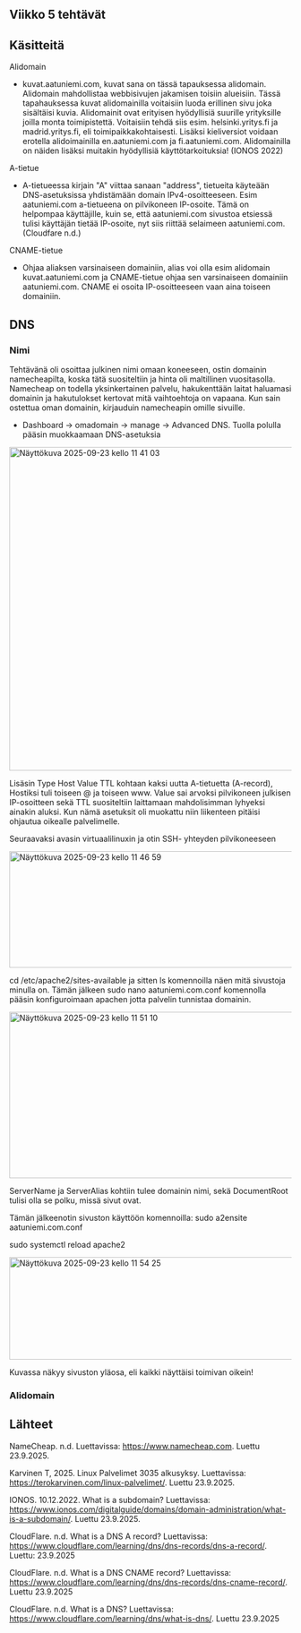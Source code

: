 ## Viikko 5 tehtävät

## Käsitteitä

Alidomain
- kuvat.aatuniemi.com, kuvat sana on tässä tapauksessa alidomain. Alidomain mahdollistaa webbisivujen jakamisen toisiin alueisiin. Tässä tapahauksessa kuvat alidomainilla voitaisiin luoda erillinen sivu joka sisältäisi kuvia. Alidomainit ovat erityisen hyödyllisiä suurille yrityksille joilla monta toimipistettä. Voitaisiin tehdä siis esim. helsinki.yritys.fi ja madrid.yritys.fi, eli toimipaikkakohtaisesti. Lisäksi kieliversiot voidaan erotella alidoimainilla en.aatuniemi.com ja fi.aatuniemi.com. Alidomainilla on näiden lisäksi muitakin hyödyllisiä käyttötarkoituksia! (IONOS 2022)

A-tietue
- A-tietueessa kirjain "A" viittaa sanaan "address", tietueita käyteään DNS-asetuksissa yhdistämään domain IPv4-osoitteeseen. Esim aatuniemi.com a-tietueena on pilvikoneen IP-osoite. Tämä on helpompaa käyttäjille, kuin se, että aatuniemi.com sivustoa etsiessä tulisi käyttäjän tietää IP-osoite, nyt siis riittää selaimeen aatuniemi.com. (Cloudfare n.d.)

CNAME-tietue
- Ohjaa aliaksen varsinaiseen domainiin, alias voi olla esim alidomain kuvat.aatuniemi.com ja CNAME-tietue ohjaa sen varsinaiseen domainiin aatuniemi.com. CNAME ei osoita IP-osoitteeseen vaan aina toiseen domainiin.

DNS
- 

### Nimi

Tehtävänä oli osoittaa julkinen nimi omaan koneeseen, ostin domainin namecheapilta, koska tätä suositeltiin ja hinta oli maltillinen vuositasolla. Namecheap on todella  yksinkertainen palvelu, hakukenttään laitat haluamasi domainin ja hakutulokset kertovat mitä vaihtoehtoja on vapaana.
Kun sain ostettua oman domainin, kirjauduin namecheapin omille sivuille.
 - Dashboard -> omadomain -> manage -> Advanced DNS.
Tuolla polulla pääsin muokkaamaan DNS-asetuksia

<img width="924" height="578" alt="Näyttökuva 2025-09-23 kello 11 41 03" src="https://github.com/user-attachments/assets/6df2bbcd-c600-4138-a80c-ecd371317ec2" />

Lisäsin Type Host Value TTL kohtaan kaksi uutta A-tietuetta (A-record), Hostiksi tuli toiseen @ ja toiseen www. Value sai arvoksi pilvikoneen julkisen IP-osoitteen sekä TTL suositeltiin laittamaan mahdolisimman lyhyeksi ainakin aluksi. Kun nämä asetuksit oli muokattu niin liikenteen pitäisi ohjautua oikealle palvelimelle.

Seuraavaksi avasin virtuaalilinuxin ja otin SSH- yhteyden pilvikoneeseen 

<img width="840" height="208" alt="Näyttökuva 2025-09-23 kello 11 46 59" src="https://github.com/user-attachments/assets/76d6a2b9-fa44-4c86-9fe9-f3720c1b61a6" />

cd /etc/apache2/sites-available ja sitten ls komennoilla näen mitä sivustoja minulla on. Tämän jälkeen sudo nano aatuniemi.com.conf komennolla pääsin konfiguroimaan apachen jotta palvelin tunnistaa domainin.

<img width="602" height="297" alt="Näyttökuva 2025-09-23 kello 11 51 10" src="https://github.com/user-attachments/assets/0be94bfa-35bc-4b64-b7ba-569dc9bc101c" />

ServerName ja ServerAlias kohtiin tulee domainin nimi, sekä DocumentRoot tulisi olla se polku, missä sivut ovat.

Tämän jälkeenotin sivuston käyttöön komennoilla:
sudo a2ensite aatuniemi.com.conf

sudo systemctl reload apache2

<img width="1135" height="183" alt="Näyttökuva 2025-09-23 kello 11 54 25" src="https://github.com/user-attachments/assets/f1510fa2-03d1-4888-bb1c-372f21db634d" />

Kuvassa näkyy sivuston yläosa, eli kaikki näyttäisi toimivan oikein!

### Alidomain







## Lähteet
NameCheap. n.d. Luettavissa: https://www.namecheap.com. Luettu 23.9.2025.

Karvinen T, 2025. Linux Palvelimet 3035 alkusyksy. Luettavissa: https://terokarvinen.com/linux-palvelimet/. Luettu 23.9.2025.

IONOS. 10.12.2022. What is a subdomain? Luettavissa: https://www.ionos.com/digitalguide/domains/domain-administration/what-is-a-subdomain/. Luettu 23.9.2025. 

CloudFlare. n.d. What is a DNS A record? Luettavissa: https://www.cloudflare.com/learning/dns/dns-records/dns-a-record/. Luettu: 23.9.2025

CloudFlare. n.d. What is a DNS CNAME record? Luettavissa: https://www.cloudflare.com/learning/dns/dns-records/dns-cname-record/. Luettu 23.9.2025

CloudFlare. n.d. What is a DNS? Luettavissa: https://www.cloudflare.com/learning/dns/what-is-dns/. Luettu 23.9.2025


